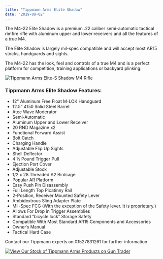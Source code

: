 ```yaml
---
title: "Tippmann Arms Elite Shadow"
date: "2019-08-02"
---
```


The M4-22 Elite Shadow is a premium .22 caliber semi-automatic tactical rimfire rifle with aluminum upper and lower receivers and all the features of a true M4.

The Elite Shadow is largely mil-spec compatible and will accept most AR15 stocks, handguards and sights.

The M4-22 has the look, feel and controls of a true M4 and is a perfect platform for competition, training applications or backyard plinking.

![Tippmann Arms Elite-S Shadow M4 Rifle](https://res.cloudinary.com/shooting-supplies/image/upload/v1573564118/Tippmann-Arms-Elite-S-Shadow-800x320_icol32_bni8ll-1_idowxq.jpg)

### Tippmann Arms Elite Shadow Features:

- 12" Aluminum Free Float M-LOK Handguard
- 12.5” 4150 Solid Steel Barrel
- Atec Wave Moderator
- Semi-Automatic
- Aluminum Upper and Lower Receiver
- 20 RND Magazine x2
- Functional Forward Assist
- Bolt Catch
- Charging Handle
- Adjustable Flip Up Sights
- Shell Deflector
- 4 ½ Pound Trigger Pull
- Ejection Port Cover
- Adjustable Stock
- 1/2 x 28 Threaded A2 Birdcage
- Popular AR Platform
- Easy Push Pin Disassembly
- Full Length Top Picatinny Rail
- 2-Position, Receiver Mounted Safety Lever
- Ambidextrous Sling Adapter Plate
- Mil-Spec FCG (With the exception of the Safety lever. It is proprietary.)
- Allows For Drop in Trigger Assemblies
- Standard “bicycle lock” Storage Safety
- Compatible With Most Standard AR15 Components and Accessories
- Owner’s Manual
- Tactical Hard Case

Contact our Tippmann experts on 01527831261 for further information.

[![View Our Stock of Tippmann Arms Products on Gun Trader](https://res.cloudinary.com/shooting-supplies/image/upload/v1573564181/ViewTippmannArmsStock-1_txjyz0_shuhu2-1_ryljfz.jpg)](https://www.guntrader.uk/Guns-For-Sale/results/0806-298d-eac3-6a1d)
